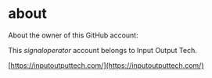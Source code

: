 # about
About the owner of this GitHub account:

This *signaloperator* account belongs to Input Output Tech.

[https://inputoutputtech.com/](https://inputoutputtech.com/)
